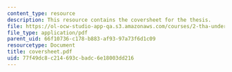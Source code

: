 ```yaml
---
content_type: resource
description: This resource contains the coversheet for the thesis.
file: https://ol-ocw-studio-app-qa.s3.amazonaws.com/courses/2-tha-undergraduate-thesis-for-course-2-a-january-iap-2007/77f49dc8c214693cbadc6e18003dd216_coversheet.pdf
file_type: application/pdf
parent_uid: 66f10736-c178-b883-af93-97a73f6d1c09
resourcetype: Document
title: coversheet.pdf
uid: 77f49dc8-c214-693c-badc-6e18003dd216
---
```

